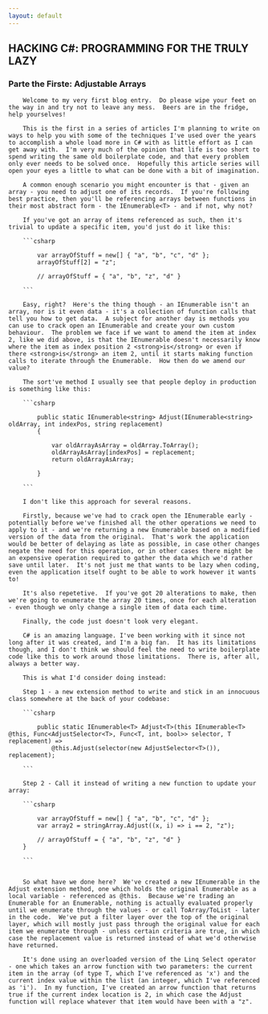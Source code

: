 ```yaml
---
layout: default
---
```


<div class="pagepanel down_arrow white">
  <div class="center">
    <h2>HACKING C#: PROGRAMMING FOR THE TRULY LAZY</h2>
	<h3>Parte the Firste: Adjustable Arrays</h3>
		
		Welcome to my very first blog entry.  Do please wipe your feet on the way in and try not to leave any mess.  Beers are in the fridge, help yourselves!
		
		This is the first in a series of articles I'm planning to write on ways to help you with some of the techniques I've used over the years to accomplish a whole load more in C# with as little effort as I can get away with.  I'm very much of the opinion that life is too short to spend writing the same old boilerplate code, and that every problem only ever needs to be solved once.  Hopefully this article series will open your eyes a little to what can be done with a bit of imagination.
		
		A common enough scenario you might encounter is that - given an array - you need to adjust one of its records.  If you're following best practice, then you'll be referencing arrays between functions in their most abstract form - the IEnumerable<T> - and if not, why not? 
		
		If you've got an array of items referenced as such, then it's trivial to update a specific item, you'd just do it like this:
		
		```csharp
		
			var arrayOfStuff = new[] { "a", "b", "c", "d" };
			arrayOfStuff[2] = "z";

			// arrayOfStuff = { "a", "b", "z", "d" }
		
		```

		Easy, right?  Here's the thing though - an IEnumerable isn't an array, nor is it even data - it's a collection of function calls that tell you how to get data.  A subject for another day is methods you can use to crack open an IEnumerable and create your own custom behaviour.  The problem we face if we want to amend the item at index 2, like we did above, is that the IEnumerable doesn't necessarily know where the item as index position 2 <strong>is</strong> or even if there <strong>is</strong> an item 2, until it starts making function calls to iterate through the Enumerable.  How then do we amend our value?
		
		The sort've method I usually see that people deploy in production is something like this:
		
		```csharp
		
			public static IEnumerable<string> Adjust(IEnumerable<string> oldArray, int indexPos, string replacement)
			{

				var oldArrayAsArray = oldArray.ToArray();
				oldArrayAsArray[indexPos] = replacement;
				return oldArrayAsArray;

			}
		
		```
	
		I don't like this approach for several reasons.  
		
		Firstly, because we've had to crack open the IEnumerable early - potentially before we've finished all the other operations we need to apply to it - and we're returning a new Enumerable based on a modified version of the data from the original.  That's work the application would be better of delaying as late as possible, in case other changes negate the need for this operation, or in other cases there might be an expensive operation required to gather the data which we'd rather save until later.  It's not just me that wants to be lazy when coding, even the application itself ought to be able to work however it wants to!
		
		It's also repetetive.  If you've got 20 alterations to make, then we're going to enumerate the array 20 times, once for each alteration - even though we only change a single item of data each time.
		
		Finally, the code just doesn't look very elegant. 
		
		C# is an amazing language. I've been working with it since not long after it was created, and I'm a big fan.  It has its limitations though, and I don't think we should feel the need to write boilerplate code like this to work around those limitations.  There is, after all, always a better way.
		
		This is what I'd consider doing instead:
		
		Step 1 - a new extension method to write and stick in an innocuous class somewhere at the back of your codebase:
		
		```csharp
		
			public static IEnumerable<T> Adjust<T>(this IEnumerable<T> @this, Func<AdjustSelector<T>, Func<T, int, bool>> selector, T replacement) =>
				@this.Adjust(selector(new AdjustSelector<T>()), replacement);
			
		```
		
		Step 2 - Call it instead of writing a new function to update your array:
		
		```csharp
		
			var arrayOfStuff = new[] { "a", "b", "c", "d" };
			var array2 = stringArray.Adjust((x, i) => i == 2, "z");

			// arrayOfStuff = { "a", "b", "z", "d" }
        }
			
		```
		
		
		So what have we done here?  We've created a new IEnumerable in the Adjust extension method, one which holds the original Enumerable as a local variable - referenced as @this.  Because we're trading an Enumerable for an Enumerable, nothing is actually evaluated properly until we enumerate through the values - or call ToArray/ToList - later in the code.  We've put a filter layer over the top of the original layer, which will mostly just pass through the original value for each item we enumerate through - unless certain criteria are true, in which case the replacement value is returned instead of what we'd otherwise have returned.
		
		It's done using an overloaded version of the Linq Select operator - one which takes an arrow function with two parameters: the current item in the array (of type T, which I've referenced as 'x') and the current index value within the list (an integer, which I've referenced as 'i').  In my function, I've created an arrow function that returns true if the current index location is 2, in which case the Adjust function will replace whatever that item would have been with a "z".
		
		
		
  </div>
</div>